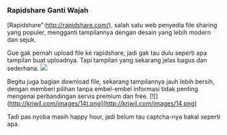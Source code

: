 ### Rapidshare Ganti Wajah

[Rapidshare":http://rapidshare.com/), salah satu web penyedia file sharing yang populer, mengganti tampilannya dengan desain yang lebih modern dan sejuk.

Gue gak pernah upload file ke rapidshare, jadi gak tau dulu seperti apa tampilan buat uploadnya. Tapi tampilan yang sekarang jelas bagus dan sederhana.
[![](http://kriwil.com/images/13t.png)](http://kriwil.com/images/13.png)

Begitu juga bagian download file, sekarang tampilannya jauh lebih bersih, dengan memberi pilihan tanpa embel-embel informasi tidak penting mengenai perbandingan servis premium dan free.
[![](http://kriwil.com/images/14t.png](http://kriwil.com/images/14.png)

Tadi pas nyoba masih happy hour, jadi belum tau captcha-nya bakal seperti apa.

<!-- {"time": "2008-06-04 18:13:46", "title": "Rapidshare Ganti Wajah"} -->

